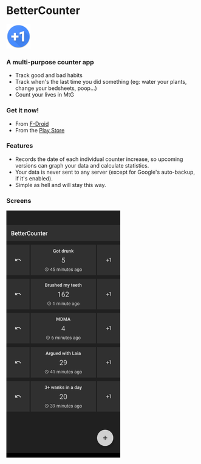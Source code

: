 # BetterCounter

<img src="app/src/main/res/mipmap-xhdpi/ic_launcher_round.png" width="64">
 
###  A multi-purpose counter app

- Track good and bad habits
- Track when's the last time you did something (eg: water your plants, change your bedsheets, poop...)
- Count your lives in MtG

###  Get it now!

- From [F-Droid](https://f-droid.org/vi/packages/org.kde.bettercounter/)
- From the [Play Store](https://play.google.com/store/apps/details?id=org.kde.bettercounter)

### Features

- Records the date of each individual counter increase, so upcoming versions can graph your data and calculate statistics.
- Your data is never sent to any server (except for Google's auto-backup, if it's enabled).
- Simple as hell and will stay this way.

### Screens

<img src="screenshot.png" width="300">
